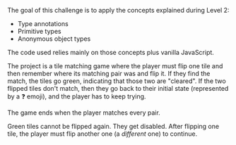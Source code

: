 The goal of this challenge is to apply the concepts explained during Level 2:

- Type annotations
- Primitive types
- Anonymous object types

The code used relies mainly on those concepts plus vanilla JavaScript. 

The project is a tile matching game where the player must flip one tile and then remember where its matching pair was and flip it. If they find the match, the tiles go green, indicating that those two are "cleared". If the two flipped tiles don't match, then they go back to their initial state (represented by a ❓ emoji), and the player has to keep trying.

The game ends when the player matches every pair.

Green tiles cannot be flipped again. They get disabled. 
After flipping one tile, the player must flip another one (a *different* one) to continue. 